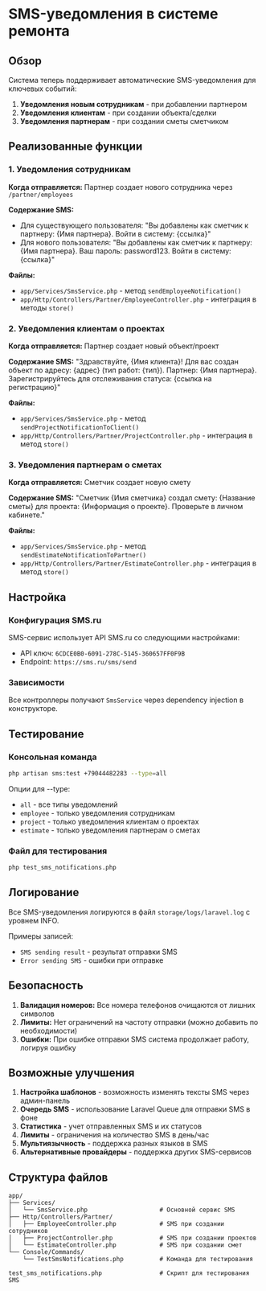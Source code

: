 # SMS-уведомления в системе ремонта

## Обзор

Система теперь поддерживает автоматические SMS-уведомления для ключевых событий:

1. **Уведомления новым сотрудникам** - при добавлении партнером
2. **Уведомления клиентам** - при создании объекта/сделки
3. **Уведомления партнерам** - при создании сметы сметчиком

## Реализованные функции

### 1. Уведомления сотрудникам

**Когда отправляется:** Партнер создает нового сотрудника через `/partner/employees`

**Содержание SMS:**
- Для существующего пользователя: "Вы добавлены как сметчик к партнеру: {Имя партнера}. Войти в систему: {ссылка}"
- Для нового пользователя: "Вы добавлены как сметчик к партнеру: {Имя партнера}. Ваш пароль: password123. Войти в систему: {ссылка}"

**Файлы:**
- `app/Services/SmsService.php` - метод `sendEmployeeNotification()`
- `app/Http/Controllers/Partner/EmployeeController.php` - интеграция в методы `store()`

### 2. Уведомления клиентам о проектах

**Когда отправляется:** Партнер создает новый объект/проект

**Содержание SMS:**
"Здравствуйте, {Имя клиента}! Для вас создан объект по адресу: {адрес} (тип работ: {тип}). Партнер: {Имя партнера}. Зарегистрируйтесь для отслеживания статуса: {ссылка на регистрацию}"

**Файлы:**
- `app/Services/SmsService.php` - метод `sendProjectNotificationToClient()`
- `app/Http/Controllers/Partner/ProjectController.php` - интеграция в метод `store()`

### 3. Уведомления партнерам о сметах

**Когда отправляется:** Сметчик создает новую смету

**Содержание SMS:**
"Сметчик {Имя сметчика} создал смету: {Название сметы} для проекта: {Информация о проекте}. Проверьте в личном кабинете."

**Файлы:**
- `app/Services/SmsService.php` - метод `sendEstimateNotificationToPartner()`
- `app/Http/Controllers/Partner/EstimateController.php` - интеграция в метод `store()`

## Настройка

### Конфигурация SMS.ru
SMS-сервис использует API SMS.ru со следующими настройками:
- API ключ: `6CDCE0B0-6091-278C-5145-360657FF0F9B`
- Endpoint: `https://sms.ru/sms/send`

### Зависимости
Все контроллеры получают `SmsService` через dependency injection в конструкторе.

## Тестирование

### Консольная команда
```bash
php artisan sms:test +79044482283 --type=all
```

Опции для --type:
- `all` - все типы уведомлений
- `employee` - только уведомления сотрудникам
- `project` - только уведомления клиентам о проектах
- `estimate` - только уведомления партнерам о сметах

### Файл для тестирования
```bash
php test_sms_notifications.php
```

## Логирование

Все SMS-уведомления логируются в файл `storage/logs/laravel.log` с уровнем INFO.

Примеры записей:
- `SMS sending result` - результат отправки SMS
- `Error sending SMS` - ошибки при отправке

## Безопасность

1. **Валидация номеров:** Все номера телефонов очищаются от лишних символов
2. **Лимиты:** Нет ограничений на частоту отправки (можно добавить по необходимости)
3. **Ошибки:** При ошибке отправки SMS система продолжает работу, логируя ошибку

## Возможные улучшения

1. **Настройка шаблонов** - возможность изменять тексты SMS через админ-панель
2. **Очередь SMS** - использование Laravel Queue для отправки SMS в фоне
3. **Статистика** - учет отправленных SMS и их статусов
4. **Лимиты** - ограничения на количество SMS в день/час
5. **Мультиязычность** - поддержка разных языков в SMS
6. **Альтернативные провайдеры** - поддержка других SMS-сервисов

## Структура файлов

```
app/
├── Services/
│   └── SmsService.php                    # Основной сервис SMS
├── Http/Controllers/Partner/
│   ├── EmployeeController.php            # SMS при создании сотрудников
│   ├── ProjectController.php             # SMS при создании проектов
│   └── EstimateController.php            # SMS при создании смет
└── Console/Commands/
    └── TestSmsNotifications.php          # Команда для тестирования

test_sms_notifications.php                # Скрипт для тестирования SMS
```
